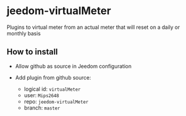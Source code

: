 # jeedom-virtualMeter

Plugins to virtual meter from an actual meter that will reset on a daily or monthly basis

## How to install

- Allow github as source in Jeedom configuration
- Add plugin from github source:

  - logical id: `virtualMeter`
  - user: `Mips2648`
  - repo: `jeedom-virtualMeter`
  - branch: `master`
